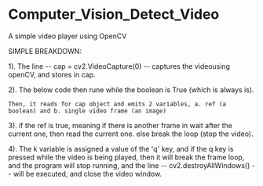 # Computer_Vision_Detect_Video
A simple video player using OpenCV

SIMPLE BREAKDOWN:

1). The line  -- cap = cv2.VideoCapture(0) -- captures the videousing openCV, and stores in cap. 

2). The below code then rune while the boolean is True (which is always is).

    Then, it reads for cap object and emits 2 variables, a. ref (a boolean) and b. single video frame (an image)
3). if the ref is true, meaning if there is another frame in wait after the current one, then read the current one. else break the loop (stop the video).

4). The k variable is assigned a value of the 'q' key, and if the q key is pressed while the  video is being played, then it will break the frame loop, and the program will stop running, and the line -- cv2.destroyAllWindows() -- will be executed, and close the video window.
